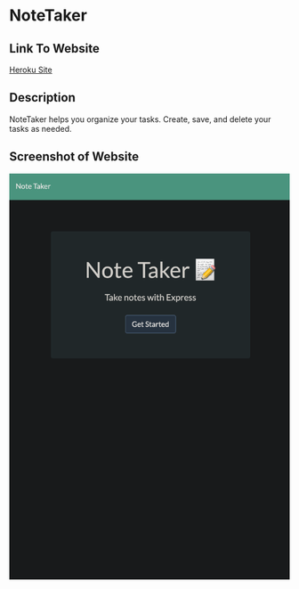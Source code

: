 # NoteTaker
<h2>Link To Website</h2>

<a href= "https://ancient-fjord-05896.herokuapp.com/">Heroku Site</a>

<h2>Description</h2>

<p> NoteTaker helps you organize your tasks. Create, save, and delete your tasks as needed.</p>

<h2>Screenshot of Website</h2>

<img src="public/assets/images/picture.png">